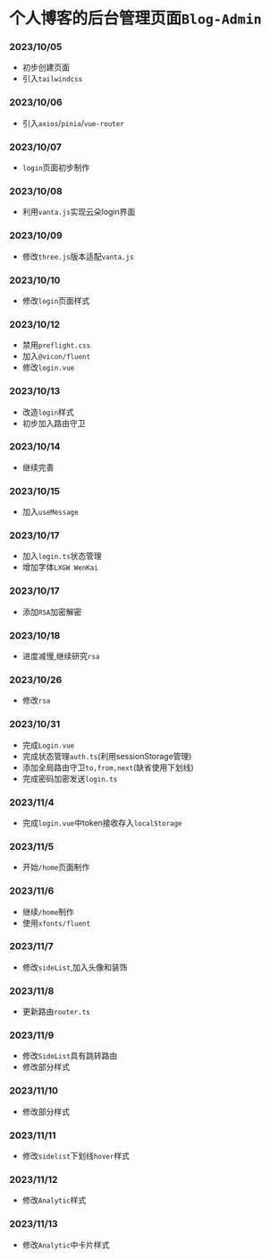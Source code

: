 # 个人博客的后台管理页面`Blog-Admin`

### 2023/10/05
- 初步创建页面
- 引入`tailwindcss`

### 2023/10/06
- 引入`axios`/`pinia`/`vue-router`

### 2023/10/07
- `login`页面初步制作

### 2023/10/08
- 利用`vanta.js`实现云朵login界面

### 2023/10/09
- 修改`three.js`版本适配`vanta.js`

### 2023/10/10
- 修改`login`页面样式

### 2023/10/12
- 禁用`preflight.css`
- 加入`@vicon/fluent`
- 修改`login.vue`

### 2023/10/13
- 改造`login`样式
- 初步加入路由守卫

### 2023/10/14
- 继续完善

### 2023/10/15
- 加入`useMessage`

### 2023/10/17
- 加入`login.ts`状态管理
- 增加字体`LXGW WenKai`

### 2023/10/17
- 添加`RSA`加密解密

### 2023/10/18
- 进度减慢,继续研究`rsa`

### 2023/10/26
- 修改`rsa`

### 2023/10/31
- 完成`Login.vue`
- 完成状态管理`auth.ts`(利用sessionStorage管理)
- 添加全局路由守卫`to,from,next`(缺省使用下划线)
- 完成密码加密发送`login.ts`

### 2023/11/4
- 完成`login.vue`中token接收存入`localStorage`

### 2023/11/5
- 开始`/home`页面制作

### 2023/11/6
- 继续`/home`制作
- 使用`xfonts/fluent`

### 2023/11/7
- 修改`sideList`,加入头像和装饰

### 2023/11/8
- 更新路由`router.ts`

### 2023/11/9
- 修改`SideList`具有跳转路由
- 修改部分样式

### 2023/11/10
- 修改部分样式

### 2023/11/11
- 修改`sidelist`下划线`hover`样式

### 2023/11/12
- 修改`Analytic`样式

### 2023/11/13
- 修改`Analytic`中卡片样式